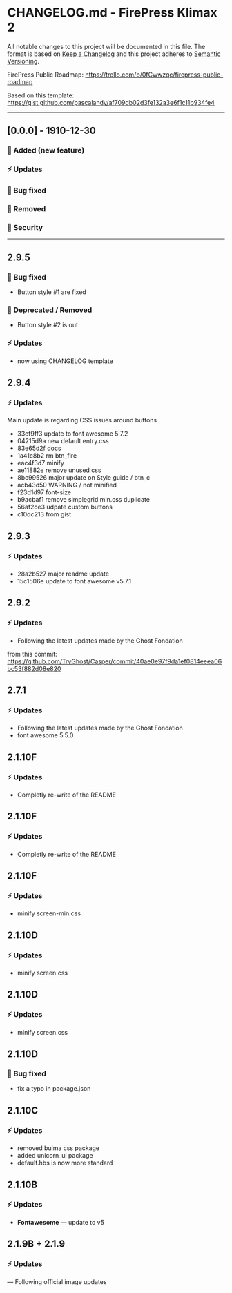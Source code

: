 # CHANGELOG.md - FirePress Klimax 2

All notable changes to this project will be documented in this file. The format is based on [Keep a Changelog](https://keepachangelog.com/en/1.0.0/) and this project adheres to [Semantic Versioning](https://semver.org/spec/v2.0.0.html).

FirePress Public Roadmap:
https://trello.com/b/0fCwwzqc/firepress-public-roadmap

Based on this template:
https://gist.github.com/pascalandy/af709db02d3fe132a3e6f1c11b934fe4

---

## [0.0.0] - 1910-12-30

### 🚀 Added (new feature) 
### ⚡️ Updates
### 🐛 Bug fixed
### 🛑 Removed
### 🔑 Security

---


## 2.9.5
### 🐛 Bug fixed
- Button style #1 are fixed

### 🛑 Deprecated / Removed
- Button style #2 is out

### ⚡️ Updates
- now using CHANGELOG template


## 2.9.4
### ⚡️ Updates

Main update is regarding CSS issues around buttons

- 33cf9ff3 update to font awesome 5.7.2
- 04215d9a new default entry.css
- 83e65d2f docs
- 1a41c8b2 rm btn_fire
- eac4f3d7 minify
- ae11882e remove unused css
- 8bc99526 major update on Style guide / btn_c
- acb43d50 WARNING / not minified
- f23d1d97 font-size
- b9acbaf1 remove simplegrid.min.css duplicate
- 56af2ce3 udpate custom buttons
- c10dc213 from gist


## 2.9.3
### ⚡️ Updates
- 28a2b527 major readme update
- 15c1506e update to font awesome v5.7.1


## 2.9.2
### ⚡️ Updates
- Following the latest updates made by the Ghost Fondation

from this commit: https://github.com/TryGhost/Casper/commit/40ae0e97f9da1ef0814eeea06bc53f882d08e820


## 2.7.1
### ⚡️ Updates
- Following the latest updates made by the Ghost Fondation
- font awesome 5.5.0


## 2.1.10F
### ⚡️ Updates

- Completly re-write of the README


## 2.1.10F
### ⚡️ Updates

- Completly re-write of the README


## 2.1.10F
### ⚡️ Updates

- minify screen-min.css


## 2.1.10D
### ⚡️ Updates

- minify screen.css


## 2.1.10D
### ⚡️ Updates

- minify screen.css


## 2.1.10D
### 🐛 Bug fixed

- fix a typo in package.json


## 2.1.10C
### ⚡️ Updates

- removed bulma css package
- added unicorn_ui package
- default.hbs is now more standard


## 2.1.10B
### ⚡️ Updates

- **Fontawesome** — update to v5


## 2.1.9B + 2.1.9
### ⚡️ Updates

— Following official image updates


